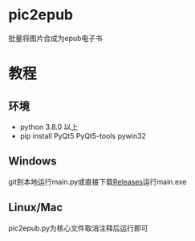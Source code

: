 # pic2epub
批量将图片合成为epub电子书
# 教程
## 环境
+ python 3.8.0 以上
+ pip install PyQt5 PyQt5-tools pywin32
## Windows
git到本地运行main.py或直接下载[Releases](https://github.com/GHeillcoat/pic2epub/releases/tag/v1.0)运行main.exe
## Linux/Mac
pic2epub.py为核心文件取消注释后运行即可
